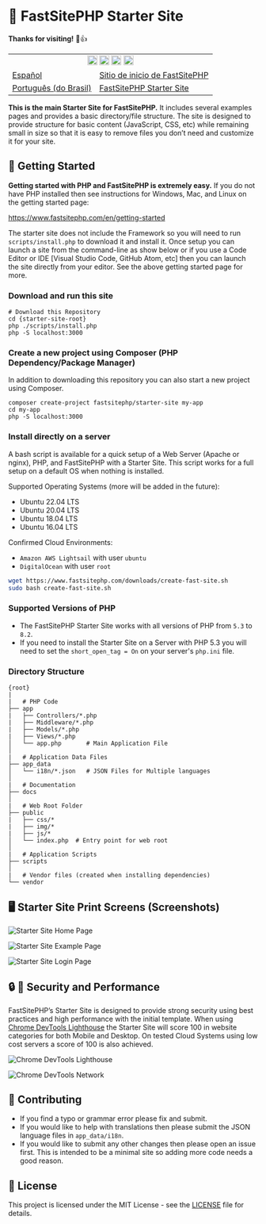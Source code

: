 # 🌟 FastSitePHP Starter Site

**Thanks for visiting!** 🌠👍

<table>
	<tbody>
		<tr align="center"><td colspan="2">
<g-emoji class="g-emoji" alias="globe_with_meridians" fallback-src="https://github.githubassets.com/images/icons/emoji/unicode/1f310.png"><img class="emoji" alt="globe_with_meridians" height="20" width="20" src="https://github.githubassets.com/images/icons/emoji/unicode/1f310.png"></g-emoji> <g-emoji class="g-emoji" alias="earth_americas" fallback-src="https://github.githubassets.com/images/icons/emoji/unicode/1f30e.png"><img class="emoji" alt="earth_americas" height="20" width="20" src="https://github.githubassets.com/images/icons/emoji/unicode/1f30e.png"></g-emoji> <g-emoji class="g-emoji" alias="earth_asia" fallback-src="https://github.githubassets.com/images/icons/emoji/unicode/1f30f.png"><img class="emoji" alt="earth_asia" height="20" width="20" src="https://github.githubassets.com/images/icons/emoji/unicode/1f30f.png"></g-emoji> <g-emoji class="g-emoji" alias="earth_africa" fallback-src="https://github.githubassets.com/images/icons/emoji/unicode/1f30d.png"><img class="emoji" alt="earth_africa" height="20" width="20" src="https://github.githubassets.com/images/icons/emoji/unicode/1f30d.png"></g-emoji>
		</td></tr>
		<tr>
			<td><a href="https://github.com/fastsitephp/starter-site/blob/master/docs/README.es.md">Español</a>
			</td>
			<td><a href="https://github.com/fastsitephp/starter-site/blob/master/docs/README.es.md">Sitio de inicio de FastSitePHP</a></td>
		</tr>
		<tr>
			<td><a href="https://github.com/fastsitephp/starter-site/blob/master/docs/README.pt-BR.md">Português (do Brasil)</a>
			</td>
			<td><a href="https://github.com/fastsitephp/starter-site/blob/master/docs/README.pt-BR.md">FastSitePHP Starter Site</a></td>
		</tr>
	</tbody>
</table>

**This is the main Starter Site for FastSitePHP.** It includes several examples pages and provides a basic directory/file structure. The site is designed to provide structure for basic content (JavaScript, CSS, etc) while remaining small in size so that it is easy to remove files you don’t need and customize it for your site.

## 🚀 Getting Started

**Getting started with PHP and FastSitePHP is extremely easy.** If you do not have PHP installed then see instructions for Windows, Mac, and Linux on the getting started page:

https://www.fastsitephp.com/en/getting-started

The starter site does not include the Framework so you will need to run `scripts/install.php` to download it and install it. Once setup you can launch a site from the command-line as show below or if you use a Code Editor or IDE [Visual Studio Code, GitHub Atom, etc] then you can launch the site directly from your editor. See the above getting started page for more.

### Download and run this site

~~~text
# Download this Repository
cd {starter-site-root}
php ./scripts/install.php
php -S localhost:3000
~~~

### Create a new project using Composer (PHP Dependency/Package Manager)

In addition to downloading this repository you can also start a new project using Composer.

~~~text
composer create-project fastsitephp/starter-site my-app
cd my-app
php -S localhost:3000
~~~

### Install directly on a server

A bash script is available for a quick setup of a Web Server (Apache or nginx), PHP, and FastSitePHP with a Starter Site. This script works for a full setup on a default OS when nothing is installed.

Supported Operating Systems (more will be added in the future):

* Ubuntu 22.04 LTS
* Ubuntu 20.04 LTS
* Ubuntu 18.04 LTS
* Ubuntu 16.04 LTS

Confirmed Cloud Environments:

* `Amazon AWS Lightsail` with user `ubuntu`
* `DigitalOcean` with user `root`

~~~bash
wget https://www.fastsitephp.com/downloads/create-fast-site.sh
sudo bash create-fast-site.sh
~~~

### Supported Versions of PHP

* The FastSitePHP Starter Site works with all versions of PHP from `5.3` to `8.2`.
* If you need to install the Starter Site on a Server with PHP 5.3 you will need to set the `short_open_tag = On` on your server's `php.ini` file.

### Directory Structure

```text
{root}
|
|   # PHP Code
├── app
|   ├── Controllers/*.php
|   ├── Middleware/*.php
|   ├── Models/*.php
|   ├── Views/*.php
│   └── app.php       # Main Application File
│
|   # Application Data Files
├── app_data
│   └── i18n/*.json   # JSON Files for Multiple languages
│
|   # Documentation
├── docs
│
|   # Web Root Folder
├── public
|   ├── css/*
|   ├── img/*
|   ├── js/*
│   └── index.php  # Entry point for web root
│
|   # Application Scripts
├── scripts
│
|   # Vendor files (created when installing dependencies)
└── vendor
```

## 🖥️ Starter Site Print Screens (Screenshots)

![Starter Site Home Page](https://raw.githubusercontent.com/fastsitephp/static-files/master/img/starter_site/2020-01-10/home-page.png)

![Starter Site Example Page](https://raw.githubusercontent.com/fastsitephp/static-files/master/img/starter_site/2020-01-10/data-page.png)

![Starter Site Login Page](https://raw.githubusercontent.com/fastsitephp/static-files/master/img/starter_site/2020-01-10/login-page.png)

## 🔒 🚀 Security and Performance

FastSitePHP’s Starter Site is designed to provide strong security using best practices and high performance with the initial template. When using [Chrome DevTools Lighthouse](https://developers.google.com/web/tools/lighthouse) the Starter Site will score 100 in website categories for both Mobile and Desktop. On tested Cloud Systems using low cost servers a score of 100 is also achieved.

![Chrome DevTools Lighthouse](https://raw.githubusercontent.com/fastsitephp/static-files/master/img/starter_site/2020-08-10/Chrome-DevTools-Lighthouse-Desktop.png)

![Chrome DevTools Network](https://raw.githubusercontent.com/fastsitephp/static-files/master/img/starter_site/2020-08-10/Chrome-DevTools-Network.png)

## 🤝 Contributing

* If you find a typo or grammar error please fix and submit.
* If you would like to help with translations then please submit the JSON language files in `app_data/i18n`.
* If you would like to submit any other changes then please open an issue first. This is intended to be a minimal site so adding more code needs a good reason.

## 📝 License

This project is licensed under the MIT License - see the [LICENSE](LICENSE) file for details.
